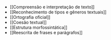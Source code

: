 * [[Compreensão e interpretação de texto]]
* [[Reconhecimento de tipos e gêneros textuais]]
* [[Ortografia oficial]]
* [[Coesão textual]]
* [[Estrutura morfossintática]]
* [[Reescrita de frases e parágrafos]]